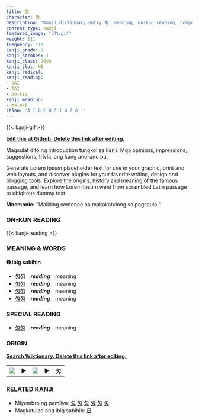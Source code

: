 ```yaml
---
title: 匁
character: 匁
description: "Kanji dictionary entry 匁: meaning, on-kun reading, compounds, origin, related kanji"
content_type: kanji
featured_image: "/匁.gif"
weight: 111
frequency: 111
kanji_grade: 9
kanji_strokes: 1
kanji_class: Jōyō
kanji_jlpt: N1
kanji_radical: 
kanji_reading: 
- DAI
- TAI
- oo-kii
kanji_meaning:
- malaki
chōon: "Ā Ī Ū Ē Ō ā ī ū ē ō ’"
---
```

[//]: # (Don't edit the line below. Kanji animated GIF code is automatically generated.)
{{< kanji-gif >}}

[//]: # (Edit below this line.)

**[Edit this at Github. Delete this link after editing.](https://github.com/tim0g/tim/tree/main/content/kanji/匁/index.md)**

Magsulat dito ng introduction tungkol sa kanji. Mga opinions, impressions, suggestions, trivia, ang kung ano-ano pa.

Generate Lorem Ipsum placeholder text for use in your graphic, print and web layouts, and discover plugins for your favorite writing, design and blogging tools. Explore the origins, history and meaning of the famous passage, and learn how Lorem Ipsum went from scrambled Latin passage to ubiqitous dummy text.
 
**Mnemonic:** "Maikling sentence na makakatulong sa pagsaulo."

### ON-KUN READING

[//]: # (Don't edit the line below. ON-KUN READING code is automatically generated.)
{{< kanji-reading >}}

### MEANING & WORDS

#### ➊ **Ibig sabihin**
  - [匁](../匁)[匁](../匁)　***reading***　meaning
  - [匁](../匁)[匁](../匁)　***reading***　meaning
  - [匁](../匁)[匁](../匁)　***reading***　meaning
  - [匁](../匁)[匁](../匁)　***reading***　meaning

### SPECIAL READING
  - [匁](../匁)[匁](../匁)　***reading***　meaning

### ORIGIN

**[Search Wiktionary. Delete this link after editing.](https://wiktionary.org/wiki/匁)**
<table class="kanji-table"><tr><td>
<img src="60px-匁-bronze.svg.png">
</td><td>▶</td><td>
<img src="60px-匁-oracle.svg.png">
</td><td>▶</td>
<td class="kanji-origin">匁</td>
</tr></table>

### RELATED KANJI
- Miyembro ng pamilya: [匁](../匁) [匁](../匁) [匁](../匁) [匁](../匁) [匁](../匁) [匁](../匁)
- Magkatulad ang ibig sabihin: [日](../日)
